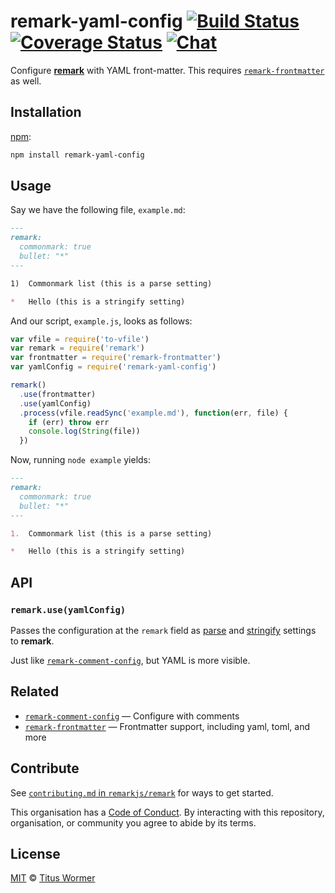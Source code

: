 # remark-yaml-config [![Build Status][build-badge]][build-status] [![Coverage Status][coverage-badge]][coverage-status] [![Chat][chat-badge]][chat]

Configure [**remark**][remark] with YAML front-matter.  This requires
[`remark-frontmatter`][remark-frontmatter] as well.

## Installation

[npm][]:

```bash
npm install remark-yaml-config
```

## Usage

Say we have the following file, `example.md`:

```markdown
---
remark:
  commonmark: true
  bullet: "*"
---

1)  Commonmark list (this is a parse setting)

*   Hello (this is a stringify setting)
```

And our script, `example.js`, looks as follows:

```javascript
var vfile = require('to-vfile')
var remark = require('remark')
var frontmatter = require('remark-frontmatter')
var yamlConfig = require('remark-yaml-config')

remark()
  .use(frontmatter)
  .use(yamlConfig)
  .process(vfile.readSync('example.md'), function(err, file) {
    if (err) throw err
    console.log(String(file))
  })
```

Now, running `node example` yields:

```markdown
---
remark:
  commonmark: true
  bullet: "*"
---

1.  Commonmark list (this is a parse setting)

*   Hello (this is a stringify setting)
```

## API

### `remark.use(yamlConfig)`

Passes the configuration at the `remark` field as [parse][parse-settings]
and [stringify][stringify-settings] settings to **remark**.

Just like [`remark-comment-config`][remark-comment-config], but YAML is
more visible.

## Related

*   [`remark-comment-config`][remark-comment-config]
    — Configure with comments
*   [`remark-frontmatter`][remark-frontmatter]
    — Frontmatter support, including yaml, toml, and more

## Contribute

See [`contributing.md` in `remarkjs/remark`][contributing] for ways to get
started.

This organisation has a [Code of Conduct][coc].  By interacting with this
repository, organisation, or community you agree to abide by its terms.

## License

[MIT][license] © [Titus Wormer][author]

<!-- Definitions -->

[build-badge]: https://img.shields.io/travis/remarkjs/remark-yaml-config.svg

[build-status]: https://travis-ci.org/remarkjs/remark-yaml-config

[coverage-badge]: https://img.shields.io/codecov/c/github/remarkjs/remark-yaml-config.svg

[coverage-status]: https://codecov.io/github/remarkjs/remark-yaml-config

[chat-badge]: https://img.shields.io/gitter/room/remarkjs/Lobby.svg

[chat]: https://gitter.im/remarkjs/Lobby

[license]: license

[author]: https://wooorm.com

[npm]: https://docs.npmjs.com/cli/install

[remark]: https://github.com/remarkjs/remark

[parse-settings]: https://github.com/remarkjs/remark/blob/master/packages/remark-parse/readme.md#options

[stringify-settings]: https://github.com/remarkjs/remark/blob/master/packages/remark-stringify/readme.md#options

[remark-comment-config]: https://github.com/remarkjs/remark-comment-config

[remark-frontmatter]: https://github.com/remarkjs/remark-frontmatter

[contributing]: https://github.com/remarkjs/remark/blob/master/contributing.md

[coc]: https://github.com/remarkjs/remark/blob/master/code-of-conduct.md

